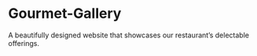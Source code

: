 # Gourmet-Gallery
A beautifully designed website that showcases our restaurant’s delectable offerings.
